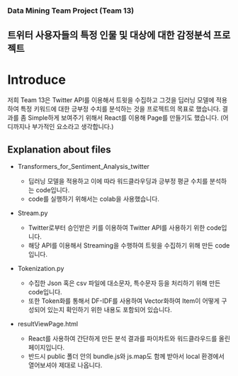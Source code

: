 ### Data Mining Team Project (Team 13)

## 트위터 사용자들의 특정 인물 및 대상에 대한 감정분석 프로젝트

# Introduce

저희 Team 13은 Twitter API를 이용해서 트윗을 수집하고 그것을 딥러닝 모델에 적용하여 특정 키워드에 대한 긍부정 수치를 분석하는 것을 프로젝트의 목표로 했습니다.
결과를 좀 Simple하게 보여주기 위해서 React를 이용해 Page를 만들기도 했습니다. (어디까지나 부가적인 요소라고 생각합니다.)

## Explanation about files

* Transformers_for_Sentiment_Analysis_twitter
  - 딥러닝 모델을 적용하고 이에 따라 워드클라우딩과 긍부정 평균 수치를 분석하는 code입니다.
  - code를 실행하기 위해서는 colab을 사용했습니다.

* Stream.py
  - Twitter로부터 승인받은 키를 이용하여 Twitter API를 사용하기 위한 code입니다.
  - 해당 API를 이용해서 Streaming을 수행하여 트윗을 수집하기 위해 만든 code입니다.

* Tokenization.py
  - 수집한 Json 혹은 csv 파일에 대소문자, 특수문자 등을 처리하기 위해 만든 code입니다.
  - 또한 Token화를 통해서 DF-IDF를 사용하여 Vector화하여 Item이 어떻게 구성되어 있는지 확인하기 위한 내용도 포함되어 있습니다.

* resultViewPage.html
  - React를 사용하여 간단하게 만든 분석 결과를 파이차트와 워드클라우드를 올린 페이지입니다.
  - 반드시 public 폴더 안의 bundle.js와 js.map도 함께 받아서 local 환경에서 열어보셔야 제대로 나옵니다.

